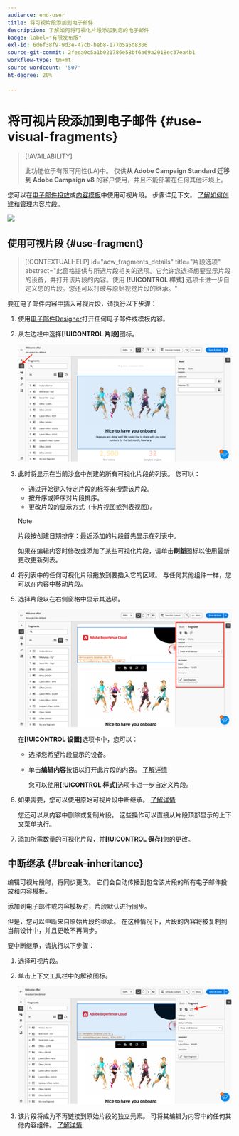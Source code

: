 ```yaml
---
audience: end-user
title: 将可视片段添加到电子邮件
description: 了解如何将可视化片段添加到您的电子邮件
badge: label="有限发布版"
exl-id: 6d6f38f9-9d3e-47cb-beb8-177b5a5d8306
source-git-commit: 2feea0c5a1b021786e58bf6a69a2018ec37ea4b1
workflow-type: tm+mt
source-wordcount: '507'
ht-degree: 20%

---
```


# 将可视片段添加到电子邮件 {#use-visual-fragments}

>[!AVAILABILITY]
>
>此功能位于有限可用性(LA)中。 仅供&#x200B;**从 Adobe Campaign Standard 迁移到 Adobe Campaign v8** 的客户使用，并且不能部署在任何其他环境上。

您可以在[电子邮件投放](../email/get-started-email-designer.md)或[内容模板](../email/use-email-templates.md)中使用可视片段。 步骤详见下文。 [了解如何创建和管理内容片段](fragments.md)。

![](assets/fragments.gif)

## 使用可视片段 {#use-fragment}

>[!CONTEXTUALHELP]
>id="acw_fragments_details"
>title="片段选项"
>abstract="此窗格提供与所选片段相关的选项。它允许您选择想要显示片段的设备，并打开该片段的内容。使用 **[!UICONTROL 样式]** 选项卡进一步自定义您的片段。您还可以打破与原始视觉片段的继承。"

<!-- pas vu dans l'UI-->

要在电子邮件内容中插入可视片段，请执行以下步骤：

1. 使用[电子邮件Designer](../email/get-started-email-designer.md)打开任何电子邮件或模板内容。

1. 从左边栏中选择&#x200B;**[!UICONTROL 片段]**&#x200B;图标。

   ![](assets/fragments-in-designer.png)

1. 此时将显示在当前沙盒中创建的所有可视化片段的列表。 您可以：

   * 通过开始键入特定片段的标签来搜索该片段。
   * 按升序或降序对片段排序。
   * 更改片段的显示方式（卡片视图或列表视图）。

   >[!NOTE]
   >
   >片段按创建日期排序：最近添加的片段首先显示在列表中。

   如果在编辑内容时修改或添加了某些可视化片段，请单击&#x200B;**刷新**&#x200B;图标以使用最新更改更新列表。

1. 将列表中的任何可视化片段拖放到要插入它的区域。 与任何其他组件一样，您可以在内容中移动片段。

1. 选择片段以在右侧窗格中显示其选项。

   ![](assets/fragment-right-pane.png)

   在&#x200B;**[!UICONTROL 设置]**&#x200B;选项卡中，您可以：

   * 选择您希望片段显示的设备。
   * 单击&#x200B;**编辑内容**&#x200B;按钮以打开此片段的内容。 [了解详情](../content/fragments.md#edit-fragments)

     您可以使用&#x200B;**[!UICONTROL 样式]**&#x200B;选项卡进一步自定义片段。

1. 如果需要，您可以使用原始可视片段中断继承。 [了解详情](#break-inheritance)

   您还可以从内容中删除或复制片段。 这些操作可以直接从片段顶部显示的上下文菜单执行。

1. 添加所需数量的可视化片段，并&#x200B;**[!UICONTROL 保存]**&#x200B;您的更改。

## 中断继承 {#break-inheritance}

编辑可视片段时，将同步更改。 它们会自动传播到包含该片段的所有电子邮件投放和内容模板。

添加到电子邮件或内容模板时，片段默认进行同步。

但是，您可以中断来自原始片段的继承。 在这种情况下，片段的内容将被复制到当前设计中，并且更改不再同步。

要中断继承，请执行以下步骤：

1. 选择可视片段。

1. 单击上下文工具栏中的解锁图标。

   ![](assets/fragment-break-inheritance.png)

1. 该片段将成为不再链接到原始片段的独立元素。 可将其编辑为内容中的任何其他内容组件。 [了解详情](../email/content-components.md)
